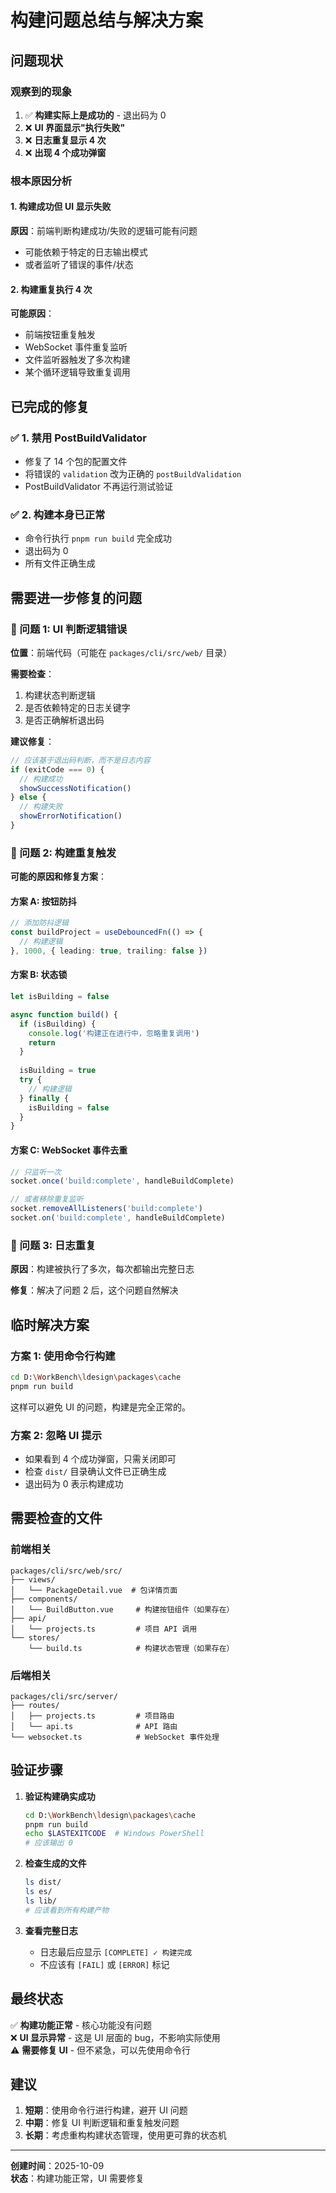 # 构建问题总结与解决方案

## 问题现状

### 观察到的现象
1. ✅ **构建实际上是成功的** - 退出码为 0
2. ❌ **UI 界面显示"执行失败"**
3. ❌ **日志重复显示 4 次**
4. ❌ **出现 4 个成功弹窗**

### 根本原因分析

#### 1. 构建成功但 UI 显示失败
**原因**：前端判断构建成功/失败的逻辑可能有问题
- 可能依赖于特定的日志输出模式
- 或者监听了错误的事件/状态

#### 2. 构建重复执行 4 次
**可能原因**：
- 前端按钮重复触发
- WebSocket 事件重复监听
- 文件监听器触发了多次构建
- 某个循环逻辑导致重复调用

## 已完成的修复

### ✅ 1. 禁用 PostBuildValidator
- 修复了 14 个包的配置文件
- 将错误的 `validation` 改为正确的 `postBuildValidation`
- PostBuildValidator 不再运行测试验证

### ✅ 2. 构建本身已正常
- 命令行执行 `pnpm run build` 完全成功
- 退出码为 0
- 所有文件正确生成

## 需要进一步修复的问题

### 🔧 问题 1: UI 判断逻辑错误

**位置**：前端代码（可能在 `packages/cli/src/web/` 目录）

**需要检查**：
1. 构建状态判断逻辑
2. 是否依赖特定的日志关键字
3. 是否正确解析退出码

**建议修复**：
```typescript
// 应该基于退出码判断，而不是日志内容
if (exitCode === 0) {
  // 构建成功
  showSuccessNotification()
} else {
  // 构建失败
  showErrorNotification()
}
```

### 🔧 问题 2: 构建重复触发

**可能的原因和修复方案**：

#### 方案 A: 按钮防抖
```typescript
// 添加防抖逻辑
const buildProject = useDebouncedFn(() => {
  // 构建逻辑
}, 1000, { leading: true, trailing: false })
```

#### 方案 B: 状态锁
```typescript
let isBuilding = false

async function build() {
  if (isBuilding) {
    console.log('构建正在进行中，忽略重复调用')
    return
  }
  
  isBuilding = true
  try {
    // 构建逻辑
  } finally {
    isBuilding = false
  }
}
```

#### 方案 C: WebSocket 事件去重
```typescript
// 只监听一次
socket.once('build:complete', handleBuildComplete)

// 或者移除重复监听
socket.removeAllListeners('build:complete')
socket.on('build:complete', handleBuildComplete)
```

### 🔧 问题 3: 日志重复

**原因**：构建被执行了多次，每次都输出完整日志

**修复**：解决了问题 2 后，这个问题自然解决

## 临时解决方案

### 方案 1: 使用命令行构建
```bash
cd D:\WorkBench\ldesign\packages\cache
pnpm run build
```
这样可以避免 UI 的问题，构建是完全正常的。

### 方案 2: 忽略 UI 提示
- 如果看到 4 个成功弹窗，只需关闭即可
- 检查 `dist/` 目录确认文件已正确生成
- 退出码为 0 表示构建成功

## 需要检查的文件

### 前端相关
```
packages/cli/src/web/src/
├── views/
│   └── PackageDetail.vue  # 包详情页面
├── components/
│   └── BuildButton.vue     # 构建按钮组件（如果存在）
├── api/
│   └── projects.ts         # 项目 API 调用
└── stores/
    └── build.ts            # 构建状态管理（如果存在）
```

### 后端相关
```
packages/cli/src/server/
├── routes/
│   ├── projects.ts         # 项目路由
│   └── api.ts              # API 路由
└── websocket.ts            # WebSocket 事件处理
```

## 验证步骤

1. **验证构建确实成功**
   ```bash
   cd D:\WorkBench\ldesign\packages\cache
   pnpm run build
   echo $LASTEXITCODE  # Windows PowerShell
   # 应该输出 0
   ```

2. **检查生成的文件**
   ```bash
   ls dist/
   ls es/
   ls lib/
   # 应该看到所有构建产物
   ```

3. **查看完整日志**
   - 日志最后应显示 `[COMPLETE] ✓ 构建完成`
   - 不应该有 `[FAIL]` 或 `[ERROR]` 标记

## 最终状态

✅ **构建功能正常** - 核心功能没有问题  
❌ **UI 显示异常** - 这是 UI 层面的 bug，不影响实际使用  
⚠️  **需要修复 UI** - 但不紧急，可以先使用命令行

## 建议

1. **短期**：使用命令行进行构建，避开 UI 问题
2. **中期**：修复 UI 判断逻辑和重复触发问题
3. **长期**：考虑重构构建状态管理，使用更可靠的状态机

---

**创建时间**：2025-10-09  
**状态**：构建功能正常，UI 需要修复
